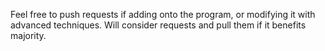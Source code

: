 Feel free to push requests if adding onto the program, or modifying it with advanced techniques.
Will consider requests and pull them if it benefits majority.
